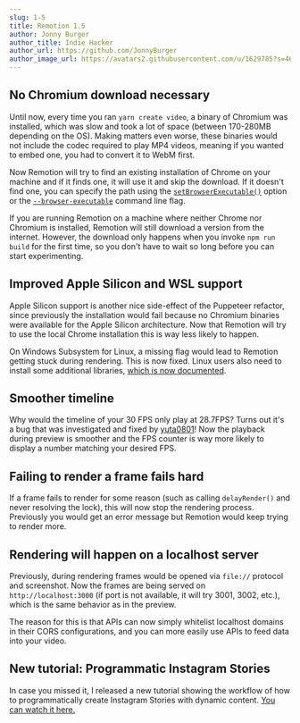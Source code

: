 ```yaml
---
slug: 1-5
title: Remotion 1.5
author: Jonny Burger
author_title: Indie Hacker
author_url: https://github.com/JonnyBurger
author_image_url: https://avatars2.githubusercontent.com/u/1629785?s=460&u=12eb94da6070d00fc924761ce06e3a428d01b7e9&v=4
---
```


## No Chromium download necessary

Until now, every time you ran `yarn create video`, a binary of Chromium was installed, which was slow and took a lot of space (between 170-280MB depending on the OS). Making matters even worse, these binaries would not include the codec required to play MP4 videos, meaning if you wanted to embed one, you had to convert it to WebM first.

Now Remotion will try to find an existing installation of Chrome on your machine and if it finds one, it will use it and skip the download. If it doesn't find one, you can specify the path using the [`setBrowserExecutable()`](/docs/config#setbrowserexecutable) option or the [`--browser-executable`](/docs/cli) command line flag.

If you are running Remotion on a machine where neither Chrome nor Chromium is installed, Remotion will still download a version from the internet. However, the download only happens when you invoke `npm run build` for the first time, so you don't have to wait so long before you can start experimenting.

## Improved Apple Silicon and WSL support

Apple Silicon support is another nice side-effect of the Puppeteer refactor, since previously the installation would fail because no Chromium binaries were available for the Apple Silicon architecture. Now that Remotion will try to use the local Chrome installation this is way less likely to happen.

On Windows Subsystem for Linux, a missing flag would lead to Remotion getting stuck during rendering. This is now fixed. Linux users also need to install some additional libraries, [which is now documented](/docs/#additional-step-for-linux-users).

## Smoother timeline

Why would the timeline of your 30 FPS only play at 28.7FPS? Turns out it's a bug that was investigated and fixed by [yuta0801](https://github.com/JonnyBurger/remotion/pull/148)! Now the playback during preview is smoother and the FPS counter is way more likely to display a number matching your desired FPS.

## Failing to render a frame fails hard

If a frame fails to render for some reason (such as calling `delayRender()` and never resolving the lock), this will now stop the rendering process. Previously you would get an error message but Remotion would keep trying to render more.

## Rendering will happen on a localhost server

Previously, during rendering frames would be opened via `file://` protocol and screenshot. Now the frames are being served on `http://localhost:3000` (if port is not available, it will try 3001, 3002, etc.), which is the same behavior as in the preview.

The reason for this is that APIs can now simply whitelist localhost domains in their CORS configurations, and you can more easily use APIs to feed data into your video.

## New tutorial: Programmatic Instagram Stories

In case you missed it, I released a new tutorial showing the workflow of how to programmatically create Instagram Stories with dynamic content. [You can watch it here.](https://www.youtube.com/channel/UCsBAIv086U4dViuxXJLMJpg)
